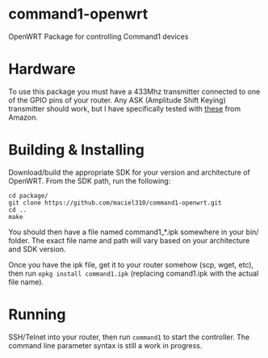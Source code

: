 command1-openwrt
================

OpenWRT Package for controlling Command1 devices


Hardware
================

To use this package you must have a 433Mhz transmitter connected to one of the GPIO pins of your router. Any ASK (Amplitude Shift Keying) transmitter should work, but I have specifically tested with [these](http://www.amazon.com/gp/product/B008A4UWK6) from Amazon.


Building & Installing
================

Download/build the appropriate SDK for your version and architecture of OpenWRT. From the SDK path, run the following:

    cd package/
    git clone https://github.com/maciel310/command1-openwrt.git
    cd ..
    make


You should then have a file named command1_*.ipk somewhere in your bin/ folder. The exact file name and path will vary based on your architecture and SDK version.

Once you have the ipk file, get it to your router somehow (scp, wget, etc), then run `opkg install command1.ipk` (replacing comand1.ipk with the actual file name).



Running
================

SSH/Telnet into your router, then run `command1` to start the controller. The command line parameter syntax is still a work in progress.
